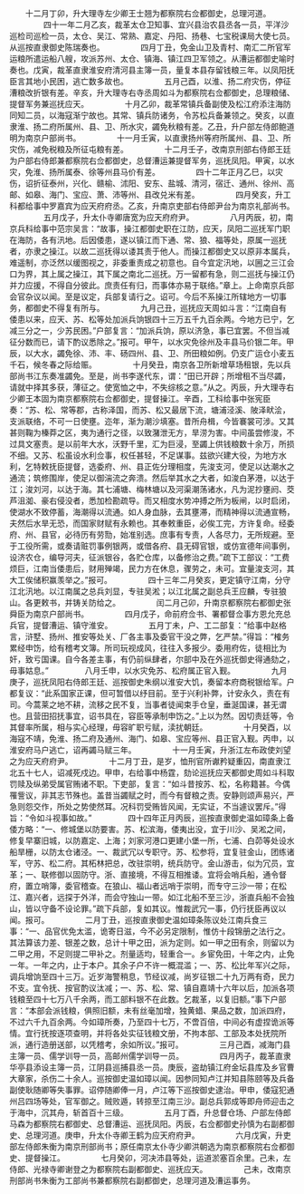 <!-- { "loadSidebar": true } -->
　　十二月丁卯，升大理寺左少卿王士翘为都察院右佥都御史，总理河道。
　　
　　四十一年二月乙亥，裁革太仓卫知事、宜兴县治农县丞各一员，平洋沙巡检司巡检一员，太仓、吴江、常熟、嘉定、丹阳、扬巷、七宝税课局大使七员。从巡按直隶御史陈瑞奏也。
　　
　　四月丁丑，免金山卫及青村、南汇二所官军运粮所遣运船八艘，攻派苏州、太仓、镇海、镇江四卫军领之。从漕运都御史喻时奏也。戊寅，裁革直隶淮安府清河县主簿一员，量复本县存留钱粮三年。以凤阳抚臣言其地小民困，逃亡数多故也。
　　
　　五月己酉，以淮、扬二府灾伤，停征漕粮改折银有差。辛亥，升大理寺右寺丞周如斗为都察院右佥都御史，总理粮储、提督军务兼巡抚应天。
　　
　　十月乙卯，裁革常镇兵备副使及松江府添注海防同知二员，以海寇渐宁故也。其常、镇兵防诸务，令苏松兵备兼领之。癸亥，以直隶淮、扬二府所属州、县、卫、所水灾，蠲免秋粮有差。乙丑，升户部左侍郎鲍道明为南京户部尚书。
　　
　　十一月壬寅，以直隶扬州等府所属州、县、卫、所灾伤，减免税粮及所征屯粮有差。
　　
　　十二月壬子，改南京刑部右侍郎王廷为户部右侍郎兼都察院右佥都御史，总督漕运兼提督军务，巡抚凤阳。甲寅，以水灾，免淮、扬所属泰、徐等州县马价有差。
　　
　　四十二年正月乙巳，以灾伤，诏折征泰州，兴化、赣榆、沭阳、安东、盐城、清河，宿迁、通州、徐州、高邮、如皋、海门、宝应、萧、沛等州、县改兑米有差。
　　
　　四月癸亥，升工科都给事中罗嘉宾为应天府府丞。乙亥，升南京吏部右侍郎尹台为南京礼部尚书。
　　
　　五月戊子，升太仆寺卿唐宽为应天府府尹。
　　
　　八月丙辰，初，南京兵科给事中范宗吴言：“故事，操江都御史职在江防，应天，凤阳二巡抚军门职在海防，各有汛地。后因倭患，遂以镇江而下通、常、狼、福等处，原属一巡抚者，亦隶之操江。以故二巡抚得以诿其责于他人。而操江都御史又以原非本属兵，难遥制，亦泛然以缓图视之，非委重责成之初意也。自今宜定汛地，以圌之三江会口为界，其上属之操江，其下属之南北二巡抚。万一留都有急，则二巡抚与操江仍并力应援，不得自分彼此。庶责任有归，而事体亦易于联络。”章上。上命南京兵部会官杂议以闻。至是议定，兵部复请行之。诏可。今后不系操江所辖地方一切事务，都御史不得复有所与。
　　
　　九月己丑，巡抚应天周如斗言：“江南自有倭患以来，应天、苏、松等处加派兵饷银四十三万五千九百余两。今地方已宁，乞减三分之一，少苏民困。”户部复言：“加派兵饷，原以济急，事已宜罢。不但当减征分数而已，请下酌议悉除之。”报可。甲午，以水灾免徐州及丰县马价银二年。甲辰，以大水，蠲免徐、沛、丰、砀四州、县、卫、所田粮如例。仍支广运仓小麦五千石，候冬春之际给赈。
　　
　　十月癸丑，南京各卫所新增草场租银，先以兵部尚书江东奏准蠲免。至是，尚书李遂代东，谓：“田已开辟；所增租不当尽蠲，请就中择其多获，薄征之。使宽恤之中，不失综核之意。”从之。丙辰，升大理寺右少卿王本固为南京都察院右佥都御史，提督操江。辛酉，工科给事中张宪臣奏：“苏、松、常等郡，古称泽国，而苏、松又最居下流，塘浦泾溪、陂泽畎浍，支派联络，不可一日使壅。迩年，渐为潮沙填塞。昔所舟楫，今皆褰裳可涉。又其甚则鞠为榛莽之区，夷为通行之径，以致潴泄无方，旱涝为害。中间虽尝修浚，不过具文塞责。是以前年大水，沃野千里，汇为巨浸，至蠲上供钱粮数十余万，所损不细。又苏、松虽设水利佥事，权任甚轻，不足谋事。兹欲兴建大役，为地方水利，乞特敕抚臣提督，选委府、州、县正佐分理相度，先浚支河，使足以达潮水之通流；筑修围岸，使足以御湍流之奔溃。然后举其水之大者，如浚白茅港，以达于江；浚刘河，以达于海。其七浦塘、梅林塘以及河渠潮荡诸水，凡为泥抄壅阏、茭芦沮洳、豪右侵没者，悉加检勘疏导。而又相度水势冲搏之所为板闸，以时启闭，使湖水不致停蓄，海潮得以流通。如人身血脉，去其壅滞，而精神得以流通宣畅，夫然后水旱无恐，而国家财赋有永赖也。其奉敕重臣，必俟工完，方许复命。经委府、州、县官，必待历有劳勚，始准别选。庶事有专责，人各尽力，无所规避。至于工役所需，或奏请赃罚事例银两，或借各府、县无碍官银，或仿宣德年间事例，设济农仓，编导河夫，征派银谷，各贮仓库，以备修治之费。”疏下工部议：“工费烦巨，江南当倭患后，财用殚竭，民力方在休息，骤劳之，未可。宜量浚支河，其大工俟储积赢羡举之。”报可。
　　
　　四十三年二月癸亥，更定镇守江南，分守江北汛地。以江南属之总兵刘显，专驻吴淞；以江北属之副总兵王应麟，专驻狼山。各更敕书，并铸关防给之。
　　
　　闰二月己卯，升南京都察院右都御史张舜臣为南京户部尚书。
　　
　　四月戊子，命前府佥书、署都督佥事方恩允充总兵官，提督漕运、镇守淮安。
　　
　　五月丁未，户、工二部复：“给事中赵格言，浒墅、扬州、推安等处关、厂各主事及委官干没之弊，乞严禁。”得旨：“榷务累经申饬，给有稽考文簿。所司玩视成风，往往入多报少。委用府佐，徒相比为奸，致亏国课。自今各差主事，有仍前纵肆者，尔部中及在外巡抚御史得通劾之，毋事姑息。”
　　
　　八月壬申，以水灾免苏、松府属正官入觐。
　　
　　九月庚子，巡抚凤阳右侍郎王廷、巡按御史朱纲以淮安大饥，奏留本府商税银给军。户都复议：“此系国家正课，但可暂借以纾目前。至于兴利补弊，计安永久，责在有司。今蒿莱之地不耕，流移之民不复，当事者徒闻束手仓皇，垂涎国课，甚无谓也。且营田招抚事宜，诏书具在，容臣等承制申饬之。”上以为然。因切责廷等，令其督率所属，相与实心经理，毋容旷职亏赋，渎扰朝廷。
　　
　　十月癸酉，以海寇不靖，免淮、扬二府及通州、海门、如皋、宝应等州、县正官入觐。丙申，以淮安府马户逃亡，诏再蠲马赋三年。
　　
　　十一月壬寅，升浙江左布政使刘望之为应天府府尹。
　　
　　十二月丁丑，是岁，恤刑官所谳矜疑重囚，南直隶江北五十七人，诏减死戍边。甲申，右给事中杨霆，劾论巡抚应天都御史周如斗科取罚赎及纵弟受属官贿诸不职。下吏部，复言：“如斗昔按苏、松，名称籍甚。今偶罹訾议，非其志节殊也。盖昔当蠲赋之时，而今有督粮之责。安静则颂声易兴，严急则怨交作，所处之势使然耳。况科罚受贿皆风闻，无实证，不当遽议罢斥。”得旨：“令如斗视事如故。”
　　
　　四十四年正月丙辰，巡按直隶御史温如璋条上备倭方略：“一、修城堡以防要害。苏、松滨海，倭夷出没，宜于川沙、吴淞之间，修复早寨旧城，以防嘉定、上海；刘家河港口更建小堡一所，七浦、白茆等处设水船旱栅，以防太仓诸泾。一、裁武冗以专职守。苏、松参将，宜复驻金山，团练诸军，守苏、松二府。其柘林把总，改驻崇明，统兵防守。金山游击，似为冗员，宜革；一、联修御以固防守。浙、直接境，不得互相推诿。宜将会哨兵船，通令督府，置立哨簿，委官稽查。在狼山、福山者远哨于崇明，而专守三沙一带；在松江、嘉兴者，远探于外洋，而会守独山一带。如江北船不至三沙，浙直兵船不会独山，皆以守备不设论罪。”疏下兵部，复如其议。惟裁武冗一事，仍行抚臣再议以闻。报可。
　　
　　二月丁丑，巡按直隶御史温如璋条陈议处江南兵食三事：“一、品官优免太滥，诡寄日滋，今不必另定限制，惟仿十段锦册之法行之。其法算该力差、银差之数，总计十甲之田，派为定则。如一甲之田有余，则留以为二甲之用，不足则提二甲补之。剂量适均，轻重合一。乡宦免田，十年之内，止免一年。一年之内，止于本户。其余子户不许一概混滥；一、苏、松比年军兴之际，调兵增饷至四十三万。近岁海警稍息，节经议减，尚岁征银二十九万两有奇，民力不支。宜令抚、按官酌议汰减；一、苏、松、常、镇自嘉靖十六年以后，加派各项钱粮至四十七万八千余两，而工部料银不在此数。乞裁革，以复旧额。”事下户部言：“本部会派钱粮，俱照旧额，未有丝毫加增，独黄蜡、果品之数，加派四府，不过六千九百余两。今如璋所奏，乃至四十七万，不啻百倍，中间必有虚捏诡派等情。宜行抚按逐项查明，并将各处实征钱粮文册，不拘本部、工部及本处抚院所派，通行造册送部，以凭稽考，余如所议。”报可。
　　
　　三月己酉，减海门县主簿一员、儒学训导一员，高邮州儒学训导一员。
　　
　　四月丙子，裁革直隶华亭县添设主簿一员，江阴县巡捕县丞一员。庚辰，盗劫镇江府金坛县库及乡官曹大章家，杀伤二十余人。巡按御史温如璋以闻。因参同知卢江并知县陈颐等及兵备副使耿随卿等失事罪。诏停随卿俸一月，卢江等下巡按御史逮治。甲申，倭寇犯通州吕四场等处，官军御之。贼败遁，转掠至江南三沙。副总兵郭成等即舟师迎击之于海中，沉其舟，斩首百十三级。
　　
　　五月丁酉，升总督仓场、户部左侍郎马森为都察院右都御史、总督漕运、巡抚凤阳。丙辰，右佥都御史孙慎为右副都御史、总理河道。庚申，升太仆寺卿王鹤为应天府府尹。
　　
　　六月戊寅，升吏部左侍郎朱衡为南京刑部尚书；原任南京太仆寺少卿洪朝选为南京都察院右佥都御史、提督操江。
　　
　　七月癸卯，河决沛县等处，运道淤塞百余里。己未，左侍郎、光禄寺卿谢登之为都察院右副都御史、巡抚应天。
　　
　　己未，改南京刑部尚书朱衡为工部尚书兼都察院右副都御史，总理河道及漕运事务。
　　
